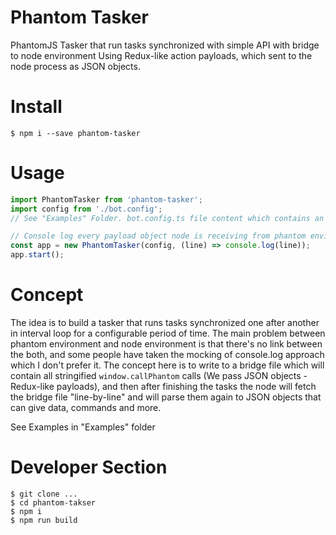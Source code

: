 # Phantom Tasker

PhantomJS Tasker that run tasks synchronized with simple API with bridge to node environment Using Redux-like action payloads, which sent to the node process as JSON objects.

# Install
```
$ npm i --save phantom-tasker
```

# Usage

```ts
import PhantomTasker from 'phantom-tasker';
import config from './bot.config';
// See "Examples" Folder. bot.config.ts file content which contains an array of tasks

// Console log every payload object node is receiving from phantom environment
const app = new PhantomTasker(config, (line) => console.log(line));
app.start();
```

# Concept

The idea is to build a tasker that runs tasks synchronized one after another in interval loop for a configurable period of time. The main problem between phantom environment and node environment is that there's no link between the both, and some people have taken the mocking of console.log approach which I don't prefer it. The concept here is to write to a bridge file which will contain all stringified ```window.callPhantom``` calls (We pass JSON objects - Redux-like payloads), and then after finishing the tasks the node will fetch the bridge file "line-by-line" and will parse them again to JSON objects that can give data, commands and more.

See Examples in "Examples" folder

# Developer Section
```
$ git clone ...
$ cd phantom-takser
$ npm i
$ npm run build
```
